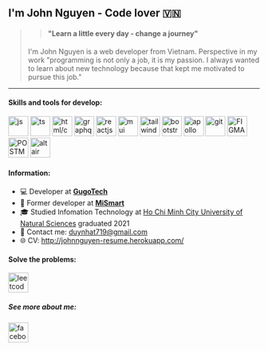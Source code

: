 ## I'm John Nguyen - Code lover 🇻🇳

>> #### "Learn a little every day - change a journey"
> I'm John Nguyen is a  web developer from Vietnam. Perspective in my work "programming is not only a job, it is my passion. I always wanted to learn about new technology because that kept me motivated to pursue this job."

----
#### Skills and tools for develop:
<p align="left">
 <img src='https://upload.wikimedia.org/wikipedia/commons/6/6a/JavaScript-logo.png' alt='js' height='40'>
 <img src='https://upload.wikimedia.org/wikipedia/commons/thumb/4/4c/Typescript_logo_2020.svg/1024px-Typescript_logo_2020.svg.png' alt='ts' height='40'> 
 <img src='https://i0.wp.com/byfeel.info/wp-content/uploads/2015/02/css-html2-e1517475681211.png?fit=400%2C259&ssl=1' alt='html/css' height='40'> 
 <img src='https://upload.wikimedia.org/wikipedia/commons/thumb/1/17/GraphQL_Logo.svg/1024px-GraphQL_Logo.svg.png' alt='graphql' height='40'> 

 <img src='https://upload.wikimedia.org/wikipedia/commons/thumb/a/a7/React-icon.svg/2300px-React-icon.svg.png' alt='reactjs' height='40'> 
 <img src='https://seeklogo.com/images/M/material-ui-logo-5BDCB9BA8F-seeklogo.com.png' alt='mui' height='40'> 
 <img src='https://upload.wikimedia.org/wikipedia/commons/thumb/d/d5/Tailwind_CSS_Logo.svg/1200px-Tailwind_CSS_Logo.svg.png' alt='tailwind' height='40'> 
 <img src='https://cdn-icons-png.flaticon.com/512/5968/5968672.png' alt='bootstrap' height='40'> 
 <img src='https://img1.daumcdn.net/thumb/R800x0/?scode=mtistory2&fname=https%3A%2F%2Fblog.kakaocdn.net%2Fdn%2Fb7sDDE%2FbtqDFq2nl4a%2F3zsEjujQJSpv9GGpyW0te1%2Fimg.png' alt='apollo' height='40'> 

 <img src='https://git-scm.com/images/logos/downloads/Git-Icon-1788C.png' alt='git' height='40'> 
 <img src='https://cdn-icons-png.flaticon.com/512/5968/5968705.png' alt='FIGMA' height='40'> 
 <img src='https://uxwing.com/wp-content/themes/uxwing/download/brands-and-social-media/postman-icon.png' alt='POSTMAN' height='40'> 
 <img src='https://dashboard.snapcraft.io/site_media/appmedia/2018/08/logo_G5GFyoN.png' alt='altair' height='40'> 
</p>

#### Information:
- :computer: Developer at [**GugoTech**](https://gugotech.com/)
- :office: Former developer at [**MiSmart**](https://mismart.ai/)
- :mortar_board: Studied Infomation Technology at [Ho Chi Minh City University of Natural Sciences](https://en.wikipedia.org/wiki/Ho_Chi_Minh_City_University_of_Science) graduated 2021
- :fax: Contact me: duynhat719@gmail.com
- :globe_with_meridians: CV: http://johnnguyen-resume.herokuapp.com/

#### Solve the problems:
[<img src='https://upload.wikimedia.org/wikipedia/commons/thumb/0/0a/LeetCode_Logo_black_with_text.svg/1280px-LeetCode_Logo_black_with_text.svg.png' alt='leetcode' height='40'>](https://leetcode.com/duynhat719/) 

##### See more about me:
[<img src='https://upload.wikimedia.org/wikipedia/commons/thumb/0/05/Facebook_Logo_%282019%29.png/768px-Facebook_Logo_%282019%29.png' alt='facebook' height='40'>](https://www.facebook.com/duyNhatDeveloper/) 
